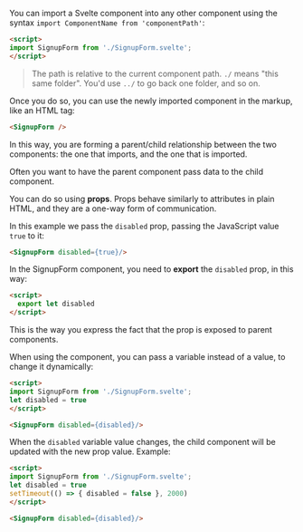 You can import a Svelte component into any other component using the syntax `import ComponentName from 'componentPath'`:

```html
<script>
import SignupForm from './SignupForm.svelte';
</script>
```

> The path is relative to the current component path. `./` means "this same folder". You'd use `../` to go back one folder, and so on.

Once you do so, you can use the newly imported component in the markup, like an HTML tag:

```html
<SignupForm />
```

In this way, you are forming a parent/child relationship between the two components: the one that imports, and the one that is imported.

Often you want to have the parent component pass data to the child component.

You can do so using **props**. Props behave similarly to attributes in plain HTML, and they are a one-way form of communication.

In this example we pass the `disabled` prop, passing the JavaScript value `true` to it:

```html
<SignupForm disabled={true}/>
```

In the SignupForm component, you need to **export** the `disabled` prop, in this way:

```html
<script>
  export let disabled
</script>
```

This is the way you express the fact that the prop is exposed to parent components.

When using the component, you can pass a variable instead of a value, to change it dynamically:


```html
<script>
import SignupForm from './SignupForm.svelte';
let disabled = true
</script>

<SignupForm disabled={disabled}/>
```

When the `disabled` variable value changes, the child component will be updated with the new prop value. Example:

```html
<script>
import SignupForm from './SignupForm.svelte';
let disabled = true
setTimeout(() => { disabled = false }, 2000)
</script>

<SignupForm disabled={disabled}/>
```